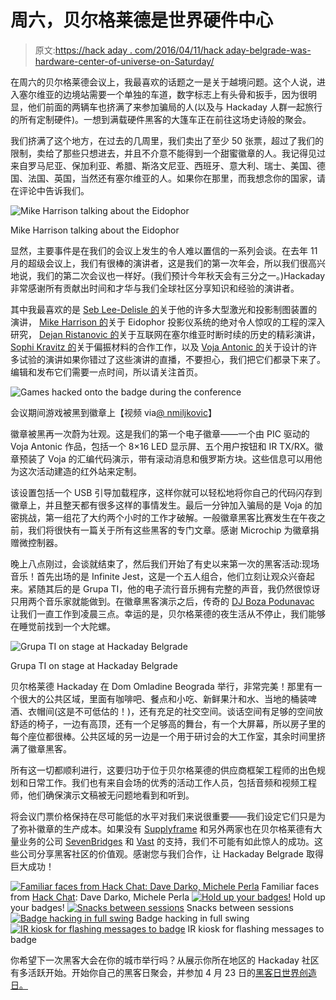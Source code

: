 # 周六，贝尔格莱德是世界硬件中心

> 原文:[https://hack aday . com/2016/04/11/hack aday-belgrade-was-hardware-center-of-universe-on-Saturday/](https://hackaday.com/2016/04/11/hackaday-belgrade-was-hardware-center-of-universe-on-saturday/)

在周六的贝尔格莱德会议上，我最喜欢的话题之一是关于越境问题。这个人说，进入塞尔维亚的边境站需要一个单独的车道，数字标志上有头骨和扳手，因为很明显，他们前面的两辆车也挤满了来参加骗局的人(以及与 Hackaday 人群一起旅行的所有定制硬件)。一想到满载硬件黑客的大篷车正在前往这场史诗般的聚会。

我们挤满了这个地方，在过去的几周里，我们卖出了至少 50 张票，超过了我们的限制，卖给了那些只想进去，并且不介意不能得到一个甜蜜徽章的人。我记得见过来自罗马尼亚、保加利亚、希腊、斯洛文尼亚、西班牙、意大利、瑞士、美国、德国、法国、英国，当然还有塞尔维亚的人。如果你在那里，而我想念你的国家，请在评论中告诉我们。

![Mike Harrison talking about the Eidophor](../Images/0ba86f3d8c21036f04ecee969f07b1e2.png)

Mike Harrison talking about the Eidophor

显然，主要事件是在我们的会议上发生的令人难以置信的一系列会谈。在去年 11 月的超级会议上，我们有很棒的演讲者，这是我们的第一次年会，所以我们很高兴地说，我们的第二次会议也一样好。(我们预计今年秋天会有三分之一。)Hackaday 非常感谢所有贡献出时间和才华与我们全球社区分享知识和经验的演讲者。

其中我最喜欢的是 [Seb Lee-Delisle 的](http://seb.ly/)关于他的许多大型激光和投影制图装置的演讲， [Mike Harrison 的](http://www.electricstuff.co.uk/)关于 Eidophor 投影仪系统的绝对令人惊叹的工程的深入研究， [Dejan Ristanovic 的](https://en.wikipedia.org/wiki/Dejan_Ristanovi%C4%87)关于互联网在塞尔维亚时断时续的历史的精彩演讲， [Sophi Kravitz 的](https://hackaday.io/sophikravitz)关于偏振材料的合作工作，以及 [Voja Antonic 的](https://hackaday.io/voja)关于设计的许多试验的演讲如果你错过了这些演讲的直播，不要担心，我们把它们都录下来了。编辑和发布它们需要一点时间，所以请关注首页。

![Games hacked onto the badge during the conference ](../Images/9db69c210909ab905460d7441fbb69ab.png)

会议期间游戏被黑到徽章上【视频 via[@ nmiljkovic](https://twitter.com/nmiljkovic/status/718784010424610816)】

徽章被黑再一次蔚为壮观。这是我们的第一个电子徽章——一个由 PIC 驱动的 Voja Antonic 作品，包括一个 8×16 LED 显示屏、五个用户按钮和 IR TX/RX。徽章预装了 Voja 的汇编代码演示，带有滚动消息和俄罗斯方块。这些信息可以用他为这次活动建造的红外站来定制。

该设置包括一个 USB 引导加载程序，这样你就可以轻松地将你自己的代码闪存到徽章上，并且整天都有很多这样的事情发生。最后一分钟加入骗局的是 Voja 的加密挑战，第一组花了大约两个小时的工作才破解。一般徽章黑客比赛发生在午夜之前，我们将很快有一篇关于所有这些黑客的专门文章。感谢 Microchip 为徽章捐赠微控制器。

晚上八点刚过，会谈就结束了，然后我们开始了有史以来第一次的黑客活动:现场音乐！首先出场的是 Infinite Jest，这是一个五人组合，他们立刻让观众兴奋起来。紧随其后的是 Grupa TI，他的电子流行音乐拥有完整的声音，我仍然很惊讶只用两个音乐家就能做到。在徽章黑客演示之后，传奇的 [DJ Boza Podunavac](http://happyness4ns.tripod.com/clubbing/djs/BozaPodunavac/boza.htm) 让我们一直工作到凌晨三点。幸运的是，贝尔格莱德的夜生活从不停止，我们能够在睡觉前找到一个大陀螺。

![Grupa TI on stage at Hackaday Belgrade](../Images/9c951e30f3cb709e5b4691c83baa522f.png)

Grupa TI on stage at Hackaday Belgrade

贝尔格莱德 Hackaday 在 Dom Omladine Beograda 举行，非常完美！那里有一个很大的公共区域，里面有咖啡吧、餐点和小吃、新鲜果汁和水、当地的桶装啤酒、衣帽间(这是不可低估的！)，还有充足的社交空间。谈话空间有足够的空间放舒适的椅子，一边有高顶，还有一个足够高的舞台，有一个大屏幕，所以房子里的每个座位都很棒。公共区域的另一边是一个用于研讨会的大工作室，其余时间里挤满了徽章黑客。

所有这一切都顺利进行，这要归功于位于贝尔格莱德的供应商框架工程师的出色规划和日常工作。我们也有来自会场的优秀的活动工作人员，包括音频和视频工程师，他们确保演示文稿被无问题地看到和听到。

将会议门票价格保持在尽可能低的水平对我们来说很重要——我们设定它们只是为了弥补徽章的生产成本。如果没有 [Supplyframe](http://supplyframe.com/) 和另外两家也在贝尔格莱德有大量业务的公司 [SevenBridges](https://www.sbgenomics.com/) 和 [Vast](http://www.vast.com/) 的支持，我们不可能有如此惊人的成功。这些公司分享黑客社区的价值观。感谢您与我们合作，让 Hackaday Belgrade 取得巨大成功！

 [![Familiar faces from Hack Chat: Dave Darko, Michele Perla](../Images/57290ed0cf263b422b72c17449938736.png "DSC_0832small")](https://hackaday.com/2016/04/11/hackaday-belgrade-was-hardware-center-of-universe-on-saturday/dsc_0832small/) Familiar faces from [Hack Chat](https://hackaday.io/project/5373-hacker-channel): Dave Darko, Michele Perla [![Hold up your badges!](../Images/9ba4433b303ed74525cf9c8d28d2fb39.png "DSC_0879small")](https://hackaday.com/2016/04/11/hackaday-belgrade-was-hardware-center-of-universe-on-saturday/dsc_0879small/) Hold up your badges! [![Snacks between sessions](../Images/9dda6ca4d7518ea54e33bde4b66b1086.png "DSC_0883small")](https://hackaday.com/2016/04/11/hackaday-belgrade-was-hardware-center-of-universe-on-saturday/dsc_0883small/) Snacks between sessions [![Badge hacking in full swing](../Images/bd6204dd7cfc3b2cbabece459ab864ed.png "DSC_0887small")](https://hackaday.com/2016/04/11/hackaday-belgrade-was-hardware-center-of-universe-on-saturday/dsc_0887small/) Badge hacking in full swing [![IR kiosk for flashing messages to badge](../Images/6fa0582e394fc413d92946ae59e20787.png "ir-kiosk-for-custom-badge-messages")](https://hackaday.com/2016/04/11/hackaday-belgrade-was-hardware-center-of-universe-on-saturday/ir-kiosk-for-custom-badge-messages/) IR kiosk for flashing messages to badge

你希望下一次黑客大会在你的城市举行吗？从展示你所在地区的 Hackaday 社区有多活跃开始。开始你自己的黑客日聚会，并参加 4 月 23 日的[黑客日世界创造日。](https://hackaday.io/event/10664-hackaday-world-create-day-2016)